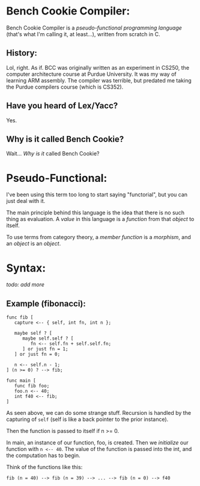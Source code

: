Bench Cookie Compiler:
======================
Bench Cookie Compiler is a _pseudo-functional programming language_ (that's
what I'm calling it, at least...), written from scratch in C.

History:
--------
Lol, right. As if. BCC was originally written as an experiment in CS250, the
computer architecture course at Purdue University. It was my way of learning
ARM assembly. The compiler was terrible, but predated me taking the Purdue
compilers course (which is CS352).

Have you heard of Lex/Yacc?
----------------------------
Yes.

Why is it called Bench Cookie?
-------------------------------
Wait... _Why is it_ called Bench Cookie?

Pseudo-Functional:
==================
I've been using this term too long to start saying "functorial",
but you can just deal with it.

The main principle behind this language is the idea that there
is no such thing as evaluation. A _value_ in this language is
a _function_ from that _object_ to itself.

To use terms from category theory, a _member function_ is a _morphism_,
and an _object_ is an _object_.

Syntax:
=======
_todo: add more_

Example (fibonacci):
--------------------
```
func fib [
   capture <-- { self, int fn, int n };

   maybe self ? [
      maybe self.self ? [
	     fn <-- self.fn + self.self.fn;
	  ] or just fn = 1;
   ] or just fn = 0;

   n <-- self.n - 1;
] (n >= 0) ? --> fib;

func main [
   func fib foo;
   foo.n <-- 40;
   int f40 <-- fib;
]
```

As seen above, we can do some strange stuff.
Recursion is handled by the capturing of `self`
(self is like a back pointer to the prior instance).

Then the function is passed to itself if n >= 0.

In main, an instance of our function, foo, is created.
Then we _initialize_ our function with `n <-- 40`. The
value of the function is passed into the int, and the
computation has to begin.

Think of the functions like this:
```
fib (n = 40) --> fib (n = 39) --> ... --> fib (n = 0) --> f40
```
